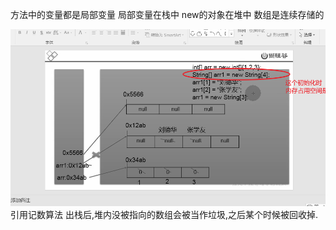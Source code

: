 方法中的变量都是局部变量
局部变量在栈中
new的对象在堆中
数组是连续存储的

![图 1](iamges/20220913133655.png)  
引用记数算法
出栈后,堆内没被指向的数组会被当作垃圾,之后某个时候被回收掉. 


